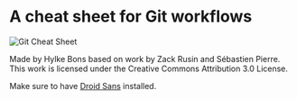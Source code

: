 # A cheat sheet for Git workflows

![Git Cheat Sheet](https://raw.githubusercontent.com/hbons/git-cheat-sheet/master/preview.png)

Made by Hylke Bons based on work by Zack Rusin and Sébastien Pierre.
This work is licensed under the Creative Commons Attribution 3.0 License.

Make sure to have [Droid Sans](https://www.google.com/fonts#UsePlace:use/Collection:Droid+Sans:400,700) installed.

